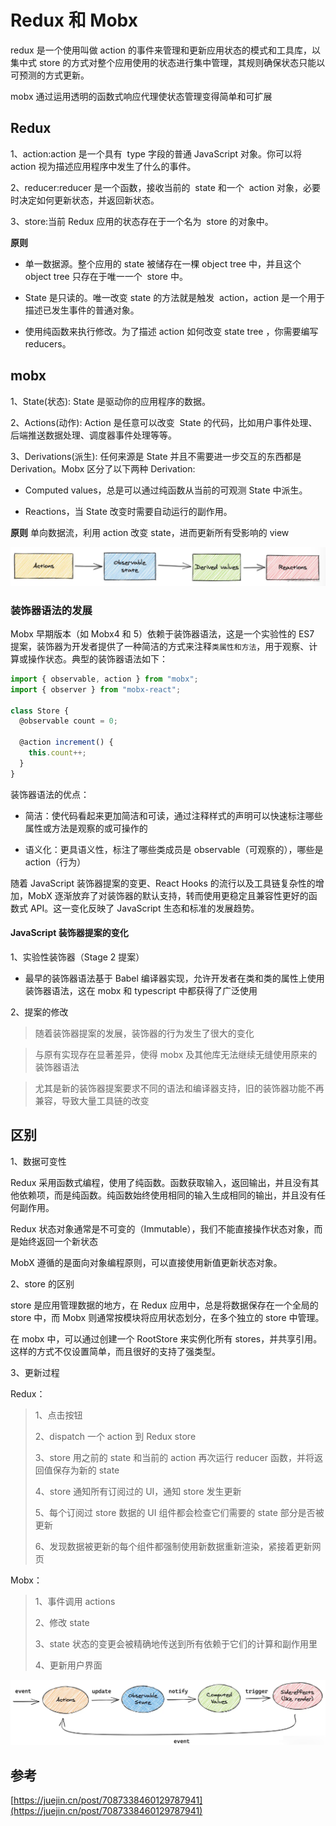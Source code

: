 # Redux 和 Mobx

redux 是一个使用叫做 action 的事件来管理和更新应用状态的模式和工具库，以集中式 store 的方式对整个应用使用的状态进行集中管理，其规则确保状态只能以可预测的方式更新。

mobx 通过运用透明的函数式响应代理使状态管理变得简单和可扩展

## Redux

1、action:action 是一个具有  type 字段的普通 JavaScript 对象。你可以将 action 视为描述应用程序中发生了什么的事件。

2、reducer:reducer 是一个函数，接收当前的  state 和一个  action 对象，必要时决定如何更新状态，并返回新状态。

3、store:当前 Redux 应用的状态存在于一个名为  store 的对象中。

**原则**

- 单一数据源。整个应用的 state 被储存在一棵 object tree 中，并且这个 object tree 只存在于唯一一个  store 中。

- State 是只读的。唯一改变 state 的方法就是触发  action，action 是一个用于描述已发生事件的普通对象。

- 使用纯函数来执行修改。为了描述 action 如何改变 state tree ，你需要编写 reducers。

## mobx

1、State(状态): State 是驱动你的应用程序的数据。

2、Actions(动作): Action 是任意可以改变  State 的代码，比如用户事件处理、后端推送数据处理、调度器事件处理等等。

3、Derivations(派生): 任何来源是 State 并且不需要进一步交互的东西都是 Derivation。Mobx 区分了以下两种 Derivation:

- Computed values，总是可以通过纯函数从当前的可观测 State 中派生。

- Reactions，当 State 改变时需要自动运行的副作用。

**原则**
单向数据流，利用 action 改变 state，进而更新所有受影响的 view

![alt text](image-12.png)

### 装饰器语法的发展

Mobx 早期版本（如 Mobx4 和 5）依赖于装饰器语法，这是一个实验性的 ES7 提案，装饰器为开发者提供了一种简洁的方式来注释`类属性和方法`，用于观察、计算或操作状态。典型的装饰器语法如下：

```js
import { observable, action } from "mobx";
import { observer } from "mobx-react";

class Store {
  @observable count = 0;

  @action increment() {
    this.count++;
  }
}
```

装饰器语法的优点：

- 简洁：使代码看起来更加简洁和可读，通过注释样式的声明可以快速标注哪些属性或方法是观察的或可操作的

- 语义化：更具语义性，标注了哪些类成员是 observable（可观察的），哪些是 action（行为）

随着 JavaScript 装饰器提案的变更、React Hooks 的流行以及工具链复杂性的增加，MobX 逐渐放弃了对装饰器的默认支持，转而使用更稳定且兼容性更好的函数式 API。这一变化反映了 JavaScript 生态和标准的发展趋势。

#### JavaScript 装饰器提案的变化

1、实验性装饰器（Stage 2 提案）

- 最早的装饰器语法基于 Babel 编译器实现，允许开发者在类和类的属性上使用装饰器语法，这在 mobx 和 typescript 中都获得了广泛使用

2、提案的修改

> 随着装饰器提案的发展，装饰器的行为发生了很大的变化

> 与原有实现存在显著差异，使得 mobx 及其他库无法继续无缝使用原来的装饰器语法

> 尤其是新的装饰器提案要求不同的语法和编译器支持，旧的装饰器功能不再兼容，导致大量工具链的改变

## 区别

1、数据可变性

Redux 采用函数式编程，使用了纯函数。函数获取输入，返回输出，并且没有其他依赖项，而是纯函数。纯函数始终使用相同的输入生成相同的输出，并且没有任何副作用。

Redux 状态对象通常是不可变的（Immutable），我们不能直接操作状态对象，而是始终返回一个新状态

MobX 遵循的是面向对象编程原则，可以直接使用新值更新状态对象。

2、store 的区别

store 是应用管理数据的地方，在 Redux 应用中，总是将数据保存在一个全局的 store 中，而 Mobx 则通常按模块将应用状态划分，在多个独立的 store 中管理。

在 mobx 中，可以通过创建一个 RootStore 来实例化所有 stores，并共享引用。这样的方式不仅设置简单，而且很好的支持了强类型。

3、更新过程

Redux：

> 1、点击按钮
>
> 2、dispatch 一个 action 到 Redux store
>
> 3、store 用之前的 state 和当前的 action 再次运行 reducer 函数，并将返回值保存为新的 state
>
> 4、store 通知所有订阅过的 UI，通知 store 发生更新
>
> 5、每个订阅过 store 数据的 UI 组件都会检查它们需要的 state 部分是否被更新
>
> 6、发现数据被更新的每个组件都强制使用新数据重新渲染，紧接着更新网页

Mobx：

> 1、事件调用 actions
>
> 2、修改 state
>
> 3、state 状态的变更会被精确地传送到所有依赖于它们的计算和副作用里
>
> 4、更新用户界面

![alt text](image-13.png)

## 参考

[https://juejin.cn/post/7087338460129787941](https://juejin.cn/post/7087338460129787941)
